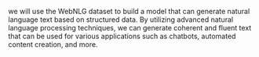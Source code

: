 we will use the WebNLG dataset to build a model that can generate natural language text based on structured data. By utilizing advanced natural language processing techniques, we can generate coherent and fluent text that can be used for various applications such as chatbots, automated content creation, and more.
